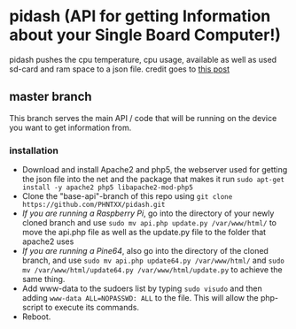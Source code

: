 # pidash (API for getting Information about your Single Board Computer!)
pidash pushes the cpu temperature, cpu usage, available as well as used sd-card and ram space to a json file.
credit goes to [this post](https://www.raspberrypi.org/forums/viewtopic.php?f=32&t=22180)

## master branch

This branch serves the main API / code that will be running on the device you want to get information from.

### installation

* Download and install Apache2 and php5, the webserver used for getting the json file into the net and the package that makes it run `sudo apt-get install -y apache2 php5 libapache2-mod-php5`
* Clone the "base-api"-branch of this repo using `git clone https://github.com/PHNTXX/pidash.git`
* _If you are running a Raspberry Pi_, go into the directory of your newly cloned branch and use `sudo mv api.php update.py /var/www/html/` to move the api.php file as well as the update.py file to the folder that apache2 uses
* _If you are running a Pine64_, also go into the directory of the cloned branch, and use `sudo mv api.php update64.py /var/www/html/` and `sudo mv /var/www/html/update64.py /var/www/html/update.py` to achieve the same thing.
* Add www-data to the sudoers list by typing `sudo visudo` and then adding `www-data ALL=NOPASSWD: ALL` to the file. This will allow the php-script to execute its commands.
* Reboot.
